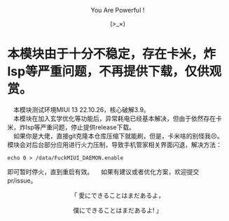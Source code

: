 <p align="center">You Are Powerful !</p>        
<p align="center">(>_×)</p> 

# 本模块由于十分不稳定，存在卡米，炸lsp等严重问题，不再提供下载，仅供观赏。            
&emsp;本模块测试环境MIUI 13 22.10.26，核心破解3.9。            
&emsp;本模块在加入玄学优化等功能后，异常耗电已经基本解决，但由于依然存在卡米，炸lsp等严重问题，停止提供release下载。        
&emsp;如果你是大佬，直接git克隆本仓库压缩下就能刷，但是，卡米啥的别怪我😣。           
模块会对后台部分应用进行火力压制，导致手机管家相关界面闪退，解决方法：     
```shell
echo 0 > /data/FuckMIUI_DAEMON.enable
```
即可暂时停火，直到重启有效。
&emsp;如果有建议或者优化方案，欢迎提交pr/issue。              
<p align="center">「  愛にできることはまだあるよ，</p>              
<p align="center">    僕にできることはまだあるよ! 」</p>        
